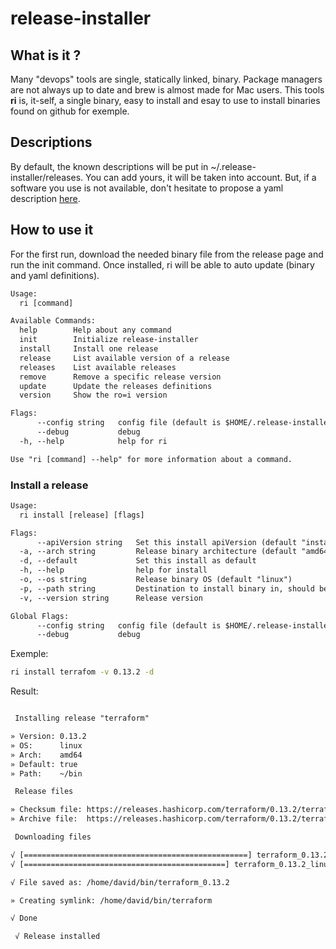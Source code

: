 # release-installer

## What is it ?

Many "devops" tools are single, statically linked, binary. Package managers are not always up to date and brew is almost made for Mac users. This tools **ri** is, it-self, a single binary, easy to install and esay to use to install binaries found on github for exemple.

## Descriptions

By default, the known descriptions will be put in ~/.release-installer/releases. You can add yours, it will be taken into account. But, if a software you use is not available, don't hesitate to propose a yaml description [here](https://github.com/golgoth31/release-installer-definitions).

## How to use it

For the first run, download the needed binary file from the release page and run the init command. Once installed, ri will be able to auto update (binary and yaml definitions).

```txt
Usage:
  ri [command]

Available Commands:
  help        Help about any command
  init        Initialize release-installer
  install     Install one release
  release     List available version of a release
  releases    List available releases
  remove      Remove a specific release version
  update      Update the releases definitions
  version     Show the ro=i version

Flags:
      --config string   config file (default is $HOME/.release-installer/release-installer.yaml)
      --debug           debug
  -h, --help            help for ri

Use "ri [command] --help" for more information about a command.
```

### Install a release

```txt
Usage:
  ri install [release] [flags]

Flags:
      --apiVersion string   Set this install apiVersion (default "install/v1")
  -a, --arch string         Release binary architecture (default "amd64")
  -d, --default             Set this install as default
  -h, --help                help for install
  -o, --os string           Release binary OS (default "linux")
  -p, --path string         Destination to install binary in, should be set in your "$PATH" (default "~/bin")
  -v, --version string      Release version

Global Flags:
      --config string   config file (default is $HOME/.release-installer/release-installer.yaml)
      --debug           debug
```

Exemple:

```bash
ri install terrafom -v 0.13.2 -d
```

Result:

```txt

 Installing release "terraform"

» Version: 0.13.2
» OS:      linux
» Arch:    amd64
» Default: true
» Path:    ~/bin

 Release files

» Checksum file: https://releases.hashicorp.com/terraform/0.13.2/terraform_0.13.2_SHA256SUMS
» Archive file:  https://releases.hashicorp.com/terraform/0.13.2/terraform_0.13.2_linux_amd64.zip

 Downloading files

√ [==================================================] terraform_0.13.2_SHA256SUMS (731.43 KB/s)
√ [=============================================] terraform_0.13.2_linux_amd64.zip (543.31 KB/s)

√ File saved as: /home/david/bin/terraform_0.13.2

» Creating symlink: /home/david/bin/terraform

√ Done

 √ Release installed
```
